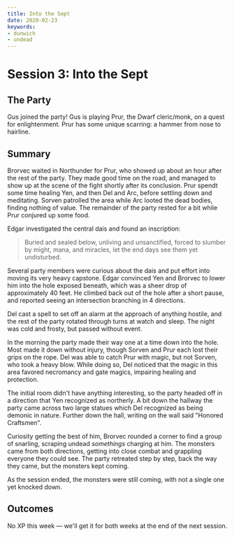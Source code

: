 ```yaml
---
title: Into the Sept
date: 2020-02-23
keywords:
- dunwich
- undead
---
```


# Session 3: Into the Sept

## The Party

Gus joined the party!
Gus is playing Prur, the Dwarf cleric/monk, on a quest for enlightenment.
Prur has some unique scarring: a hammer from nose to hairline.

## Summary

Brorvec waited in Northunder for Prur, who showed up about an hour after the rest of the party.
They made good time on the road, and managed to show up at the scene of the fight shortly after its conclusion.
Prur spendt some time healing Yen, and then Del and Arc, before settling down and meditating.
Sorven patrolled the area while Arc looted the dead bodies, finding nothing of value.
The remainder of the party rested for a bit while Prur conjured up some food.

Edgar investigated the central dais and found an inscription:

> Buried and sealed below, unliving and unsanctified, forced to slumber by might, mana, and miracles, let the end days see them yet undisturbed.

Several party members were curious about the dais and put effort into moving its very heavy capstone.
Edgar convinced Yen and Brorvec to lower him into the hole exposed beneath, which was a sheer drop of approximately 40 feet.
He climbed back out of the hole after a short pause, and reported seeing an intersection branching in 4 directions.

Del cast a spell to set off an alarm at the approach of anything hostile, and the rest of the party rotated through turns at watch and sleep.
The night was cold and frosty, but passed without event.

In the morning the party made their way one at a time down into the hole.
Most made it down without injury, though Sorven and Prur each lost their grips on the rope.
Del was able to catch Prur with magic, but not Sorven, who took a heavy blow.
While doing so, Del noticed that the magic in this area favored necromancy and gate magics, impairing healing and protection.

The initial room didn't have anything interesting, so the party headed off in a direction that Yen recognized as northerly.
A bit down the hallway the party came across two large statues which Del recognized as being demonic in nature.
Further down the hall, writing on the wall said "Honored Craftsmen".

Curiosity getting the best of him, Brorvec rounded a corner to find a group of snarling, scraping undead _somethings_ charging at him.
The monsters came from both directions, getting into close combat and grappling everyone they could see.
The party retreated step by step, back the way they came, but the monsters kept coming.

As the session ended, the monsters were still coming, with not a single one yet knocked down.

## Outcomes

No XP this week — we'll get it for both weeks at the end of the next session.
